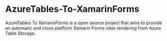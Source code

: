 # AzureTables-To-XamarinForms
AzureTables To XamarinForms is a open source project that aims to provide an automatic  and cross platform  Xamarin Forms view rendering from Azure Table Storage.
